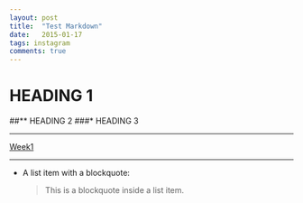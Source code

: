 ```yaml
---
layout: post
title:  "Test Markdown"
date:   2015-01-17
tags: instagram
comments: true
---
```

# HEADING 1
##** HEADING 2
###* HEADING 3
***
[Week1](http://github.com/npdung/Week1)

***
*   A list item with a blockquote:

    > This is a blockquote
    > inside a list item.